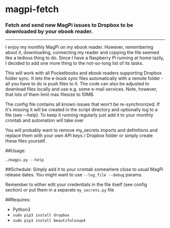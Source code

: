 # magpi-fetch
### Fetch and send new MagPi issues to Dropbox to be downloaded by your ebook reader.

---

I enjoy my monthly MagPi on my ebook reader. However, remembering about it, downloading, connecting my reader and copying the file seemed like a tedious thing to do. Since I have a Raspberry Pi running at home lazily, I decided to add one more thing to the not-so-long list of its tasks.

This will work with all Pocketbooks and ebook readers supporting Dropbox folder sync. It lets the e-book sync files automatically with a remote folder - all you have to do is push files to it. The code can also be adjusted to download files locally and use e.g. some e-mail services. Note, however, that lots of them limit max filesize to 10MB.

The config file contains all known issues that won't be re-synchronized. If it's missing it will be created in the script directory and optionally log to a file (see --help). To keep it running regularly just add it to your monthly crontab and automation will take over

You will probably want to remove my_secrets imports and definitions and replace them with your own API keys / Dropbox folder or simply create these files yourself.

##Usage:

    ./magpi.py --help

##Schedule:
Simply add it to your crontab somewhere close to usual MagPi release dates. You might want to use `--log_file --debug` params.

Remember to either edit your credentials in the file itself (see config section) or put them in a separate `my_secrets.py` file

##Requires:

* Python3
* `sudo pip3 install dropbox`
* `sudo pip3 install beautifulsoup4`
